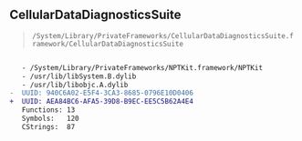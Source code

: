 ## CellularDataDiagnosticsSuite

> `/System/Library/PrivateFrameworks/CellularDataDiagnosticsSuite.framework/CellularDataDiagnosticsSuite`

```diff

   - /System/Library/PrivateFrameworks/NPTKit.framework/NPTKit
   - /usr/lib/libSystem.B.dylib
   - /usr/lib/libobjc.A.dylib
-  UUID: 940C6A02-E5F4-3CA3-8685-0796E10D0406
+  UUID: AEA84BC6-AFA5-39D8-B9EC-EE5C5B62A4E4
   Functions: 13
   Symbols:   120
   CStrings:  87

```
